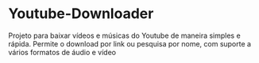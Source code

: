 # Youtube-Downloader
Projeto para baixar vídeos e músicas do Youtube de maneira simples e rápida. Permite o download por link ou pesquisa por nome, com suporte a vários formatos de áudio e vídeo
